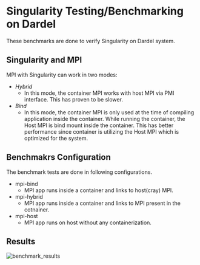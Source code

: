 # Singularity Testing/Benchmarking on Dardel

These benchmarks are done to verify Singularity on Dardel system.

## Singularity and MPI
MPI with Singularity can work in two modes:
- *Hybrid*
  - In this mode, the container MPI works with host MPI via PMI interface. This has proven to be slower.
- *Bind*
  - In this mode, the container MPI is only used at the time of compiling application inside the container. While running the container, the Host MPI is bind mount inside the container. This has better performance since container is utilizing the Host MPI which is optimized for the system.

## Benchmakrs Configuration

The benchmark tests are done in following configurations.
- mpi-bind
  - MPI app runs inside a container and links to host(cray) MPI.
- mpi-hybrid
  - MPI app runs inside a container and links to MPI present in the cotnainer.
- mpi-host
  - MPI app runs on host without any containerization.

## Results


![benchmark_results](https://user-images.githubusercontent.com/10483719/153186113-9c6e3284-6d38-47f8-963e-8dae014599e4.png)
